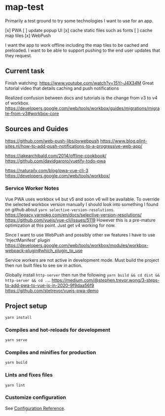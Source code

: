 # map-test

Primarily a test ground to try some technologies I want to use for an app.

[x] PWA
  [ ] update popup UI
  [x] cache static files such as fonts
  [ ] cache map tiles
[x] WebPush

I want the app to work offline including the map tiles to be cached and preloaded.
I want to be able to support pushing to the end user updates that they request.

## Current task

Finish watching: https://www.youtube.com/watch?v=15Yr-J4X34M
Great tutorial video that details caching and push notifications

Realized confusion between docs and tutorials is the change from v3 to v4 of workbox.
https://developers.google.com/web/tools/workbox/guides/migrations/migrate-from-v3#workbox-core


## Sources and Guides

https://github.com/web-push-libs/pywebpush
https://www.blog.plint-sites.nl/how-to-add-push-notifications-to-a-progressive-web-app/

https://jakearchibald.com/2014/offline-cookbook/
https://github.com/davidgaroro/vuetify-todo-pwa

https://naturaily.com/blog/pwa-vue-cli-3
https://developers.google.com/web/tools/workbox/


### Service Worker Notes

Vue PWA uses workbox v4 but v5 and soon v6 will be available. To override the selected workbox 
version manually I should look into something I found on github about `yarn selective-version-resolutions`.
https://legacy.yarnpkg.com/en/docs/selective-version-resolutions/
https://github.com/vuejs/vue-cli/issues/5119
However this is a pre-mature optimization at this point. Just get v4 working for now.


Since I want to use WebPush and possibly other sw features I have to use 'InjectManifest' plugin
https://developers.google.com/web/tools/workbox/modules/workbox-webpack-plugin#which_plugin_to_use


Service workers are not active in development mode. Must build the project then run built files to 
see sw in action.

Globally install `http-server` then run the following `yarn build && cd dist && http-server && cd ..`.
https://medium.com/@stephen.trevor.wong/3-steps-to-add-pwa-to-vue-js-in-2020-9f9daa56f9
https://github.com/stetrevor/vuejs-pwa-demo


## Project setup
```
yarn install
```

### Compiles and hot-reloads for development
```
yarn serve
```

### Compiles and minifies for production
```
yarn build
```

### Lints and fixes files
```
yarn lint
```

### Customize configuration
See [Configuration Reference](https://cli.vuejs.org/config/).
